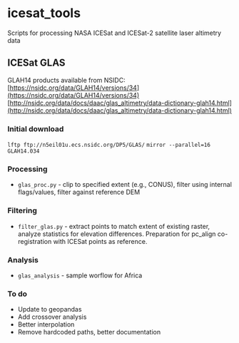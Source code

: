 # icesat_tools
Scripts for processing NASA ICESat and ICESat-2 satellite laser altimetry data

## ICESat GLAS

GLAH14 products available from NSIDC:
[https://nsidc.org/data/GLAH14/versions/34](https://nsidc.org/data/GLAH14/versions/34)
[http://nsidc.org/data/docs/daac/glas_altimetry/data-dictionary-glah14.html](http://nsidc.org/data/docs/daac/glas_altimetry/data-dictionary-glah14.html)

### Initial download
`lftp ftp://n5eil01u.ecs.nsidc.org/DP5/GLAS/`
`mirror --parallel=16 GLAH14.034`

### Processing
- `glas_proc.py` - clip to specified extent (e.g., CONUS), filter using internal flags/values, filter against reference DEM

### Filtering
- `filter_glas.py` - extract points to match extent of existing raster, analyze statistics for elevation differences. Preparation for pc_align co-registration with ICESat points as reference.

### Analysis
- `glas_analysis` - sample worflow for Africa

### To do
- Update to geopandas
- Add crossover analysis
- Better interpolation
- Remove hardcoded paths, better documentation
